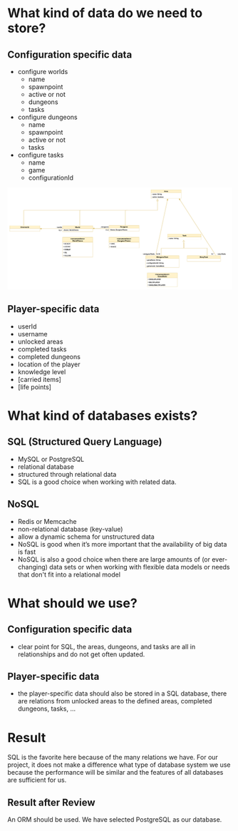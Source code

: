 # What kind of data do we need to store?
## Configuration specific data
- configure worlds
   - name
   - spawnpoint 
   - active or not
   - dungeons
   - tasks 
- configure dungeons
   - name
   - spawnpoint 
   - active or not
   - tasks
- configure tasks
   - name
   - game
   - configurationId
    
![Overworld Class Diagram](class-diagram/overworld-class-diagram.png)

## Player-specific data
- userId
- username
- unlocked areas
- completed tasks
- completed dungeons
- location of the player
- knowledge level
- [carried items]
- [life points] 

# What kind of databases exists?
## SQL (Structured Query Language)
- MySQL or PostgreSQL
- relational database
- structured through relational data
- SQL is a good choice when working with related data.

## NoSQL
- Redis or Memcache
- non-relational database (key-value)
- allow a dynamic schema for unstructured data
- NoSQL is good when it’s more important that the availability of big data is fast
- NoSQL is also a good choice when there are large amounts of (or ever-changing) data sets or when working with flexible data models or needs that don't fit into a relational model

# What should we use?
## Configuration specific data
- clear point for SQL, the areas, dungeons, and tasks are all in relationships and do not get often updated.

## Player-specific data
- the player-specific data should also be stored in a SQL database, there are relations from unlocked areas to the defined areas, completed dungeons, tasks, ...

# Result

SQL is the favorite here because of the many relations we have. For our project, it does not make a difference what type of database system we use because the performance will be similar and the features of all databases are sufficient for us.

## Result after Review
An ORM should be used. We have selected PostgreSQL as our database.